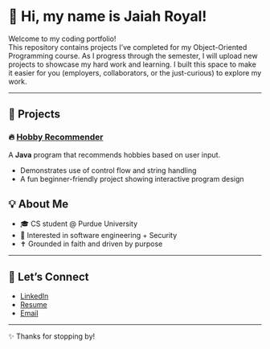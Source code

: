 # 👋 Hi, my name is Jaiah Royal!

Welcome to my coding portfolio!  
This repository contains projects I’ve completed for my Object-Oriented Programming course.
As I progress through the semester, I will upload new projects to showcase my hard work and learning.
I built this space to make it easier for you (employers, collaborators, or the just-curious) to explore my work.  

---

## 📂 Projects

### 🔥 [Hobby Recommender](./HobbyRecommender/)
A **Java** program that recommends hobbies based on user input.  
- Demonstrates use of control flow and string handling  
- A fun beginner-friendly project showing interactive program design  



## 💡 About Me
- 🎓 CS student @ Purdue University  
- 🤖 Interested in software engineering + Security 
- ✝️ Grounded in faith and driven by purpose  

---

## 🔗 Let’s Connect
- [LinkedIn](https://www.linkedin.com/in/jaiahr2506)  
- [Resume](resumelink)  
- [Email](mailto:jaiah.monay@gmail.com)  

---

✨ Thanks for stopping by!
